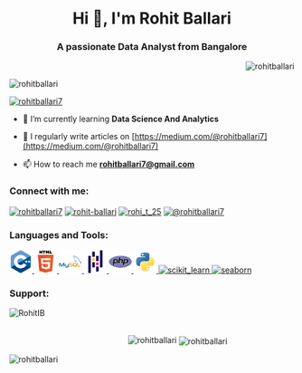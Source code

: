 <h1 align="center">Hi 👋, I'm Rohit Ballari</h1>
<h3 align="center">A passionate Data Analyst from Bangalore</h3>

<p align="right"> <img src=https://giphy.com/gifs/PizzaNinjas-programmer-pizza-ninjas-pizzaninjas-78XCFBGOlS6keY1Bil alt="rohitballari" /> </p>
<p align="left"> <img src="https://komarev.com/ghpvc/?username=rohitballari&label=Profile%20views&color=0e75b6&style=flat" alt="rohitballari" /> </p>

<p align="left"> <a href="https://twitter.com/rohitballari7" target="blank"><img src="https://img.shields.io/twitter/follow/rohitballari7?logo=twitter&style=for-the-badge" alt="rohitballari7" /></a> </p>

- 🌱 I’m currently learning **Data Science And Analytics**

- 📝 I regularly write articles on [https://medium.com/@rohitballari7](https://medium.com/@rohitballari7)

- 📫 How to reach me **rohitballari7@gmail.com**

<h3 align="left">Connect with me:</h3>
<p align="left">
<a href="https://twitter.com/rohitballari7" target="blank"><img align="center" src="https://raw.githubusercontent.com/rahuldkjain/github-profile-readme-generator/master/src/images/icons/Social/twitter.svg" alt="rohitballari7" height="30" width="40" /></a>
<a href="https://linkedin.com/in/rohit-ballari" target="blank"><img align="center" src="https://raw.githubusercontent.com/rahuldkjain/github-profile-readme-generator/master/src/images/icons/Social/linked-in-alt.svg" alt="rohit-ballari" height="30" width="40" /></a>
<a href="https://instagram.com/rohi_t_25" target="blank"><img align="center" src="https://raw.githubusercontent.com/rahuldkjain/github-profile-readme-generator/master/src/images/icons/Social/instagram.svg" alt="rohi_t_25" height="30" width="40" /></a>
<a href="https://medium.com/@rohitballari7" target="blank"><img align="center" src="https://raw.githubusercontent.com/rahuldkjain/github-profile-readme-generator/master/src/images/icons/Social/medium.svg" alt="@rohitballari7" height="30" width="40" /></a>
</p>

<h3 align="left">Languages and Tools:</h3>
<p align="left"> <a href="https://www.w3schools.com/cpp/" target="_blank" rel="noreferrer"> <img src="https://raw.githubusercontent.com/devicons/devicon/master/icons/cplusplus/cplusplus-original.svg" alt="cplusplus" width="40" height="40"/> </a> <a href="https://www.w3.org/html/" target="_blank" rel="noreferrer"> <img src="https://raw.githubusercontent.com/devicons/devicon/master/icons/html5/html5-original-wordmark.svg" alt="html5" width="40" height="40"/> </a> <a href="https://www.mysql.com/" target="_blank" rel="noreferrer"> <img src="https://raw.githubusercontent.com/devicons/devicon/master/icons/mysql/mysql-original-wordmark.svg" alt="mysql" width="40" height="40"/> </a> <a href="https://pandas.pydata.org/" target="_blank" rel="noreferrer"> <img src="https://raw.githubusercontent.com/devicons/devicon/2ae2a900d2f041da66e950e4d48052658d850630/icons/pandas/pandas-original.svg" alt="pandas" width="40" height="40"/> </a> <a href="https://www.php.net" target="_blank" rel="noreferrer"> <img src="https://raw.githubusercontent.com/devicons/devicon/master/icons/php/php-original.svg" alt="php" width="40" height="40"/> </a> <a href="https://www.python.org" target="_blank" rel="noreferrer"> <img src="https://raw.githubusercontent.com/devicons/devicon/master/icons/python/python-original.svg" alt="python" width="40" height="40"/> </a> <a href="https://scikit-learn.org/" target="_blank" rel="noreferrer"> <img src="https://upload.wikimedia.org/wikipedia/commons/0/05/Scikit_learn_logo_small.svg" alt="scikit_learn" width="40" height="40"/> </a> <a href="https://seaborn.pydata.org/" target="_blank" rel="noreferrer"> <img src="https://seaborn.pydata.org/_images/logo-mark-lightbg.svg" alt="seaborn" width="40" height="40"/> </a> </p>

<h3 align="left">Support:</h3>
<p><a href="https://www.buymeacoffee.com/RohitIB"> <img align="left" src="https://cdn.buymeacoffee.com/buttons/v2/default-yellow.png" height="50" width="210" alt="RohitIB" /></a></p><br><br>

<p><img align="left" src="https://github-readme-stats.vercel.app/api/top-langs?username=rohitballari&show_icons=true&locale=en&layout=compact" alt="rohitballari" /></p>

<p>&nbsp;<img align="center" src="https://github-readme-stats.vercel.app/api?username=rohitballari&show_icons=true&locale=en" alt="rohitballari" /></p>

<p><img align="center" src="https://github-readme-streak-stats.herokuapp.com/?user=rohitballari&" alt="rohitballari" /></p>

